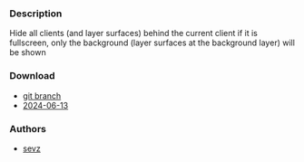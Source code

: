 ### Description
Hide all clients (and layer surfaces) behind the current client if it is fullscreen, only the background  (layer surfaces at the background layer) will be shown

### Download
- [git branch](https://codeberg.org/sevz/dwl/src/branch/hide-behind-fullscreen)
- [2024-06-13](https://codeberg.org/dwl/dwl-patches/raw/branch/main/patches/hide-behind-fullscreen/hide-behind-fullscreen.patch)

### Authors
- [sevz](https://codeberg.org/sevz)
